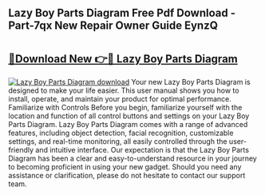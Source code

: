 ## Lazy Boy Parts Diagram Free Pdf Download - Part-7qx New Repair Owner Guide EynzQ

# <h2><a href="http://dfk2lg.blite.top/?on=Lazy+Boy+Parts+Diagram">🔗Download New 👉🔴 Lazy Boy Parts Diagram</a></h2>

[![Lazy Boy Parts Diagram download](https://i.imgur.com/lujVjoI.png)](http://dfk2lg.blite.top/?on=Lazy+Boy+Parts+Diagram)
Your new Lazy Boy Parts Diagram is designed to make your life easier. This user manual shows you how to install, operate, and maintain your product for optimal performance. Familiarize with Controls Before you begin, familiarize yourself with the location and function of all control buttons and settings on your Lazy Boy Parts Diagram. Lazy Boy Parts Diagram comes with a range of advanced features, including object detection, facial recognition, customizable settings, and real-time monitoring, all easily controlled through the user-friendly and intuitive interface. Our expectation is that the Lazy Boy Parts Diagram has been a clear and easy-to-understand resource in your journey to becoming proficient in using your new gadget. Should you need any assistance or clarification, please do not hesitate to contact our support team.
